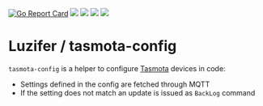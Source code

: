[![Go Report Card](https://goreportcard.com/badge/github.com/Luzifer/tasmota-config)](https://goreportcard.com/report/github.com/Luzifer/tasmota-config)
![](https://badges.fyi/github/license/Luzifer/tasmota-config)
![](https://badges.fyi/github/downloads/Luzifer/tasmota-config)
![](https://badges.fyi/github/latest-release/Luzifer/tasmota-config)
![](https://knut.in/project-status/tasmota-config)

# Luzifer / tasmota-config

`tasmota-config` is a helper to configure [Tasmota](https://tasmota.github.io/docs/) devices in code:

- Settings defined in the config are fetched through MQTT
- If the setting does not match an update is issued as `BackLog` command
